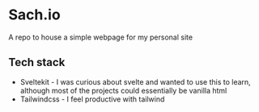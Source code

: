# Sach.io

A repo to house a simple webpage for my personal site

## Tech stack

- Sveltekit - I was curious about svelte and wanted to use this to learn, although most of the projects could essentially be vanilla html
- Tailwindcss - I feel productive with tailwind
